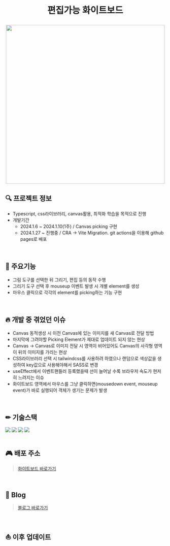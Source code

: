# <p align="center">편집가능 화이트보드</p>

<p align="center"><img src="https://github.com/ohddang/whiteboard/assets/68732996/aaca76a5-3c7a-46e0-b0a0-87d209f2b23d" width="500" /></p>


## 🔍 프로젝트 정보
* Typescript, css라이브러리, canvas활용, 최적화 학습을 목적으로 진행  
* 개발기간
  * 2024.1.6 ~ 2024.1.10(1주) / Canvas picking 구현
  * 2024.1.27 ~ 진행중 / CRA -> Vite Migration. git actions을 이용해 github pages로 배포  
<br/>

## 📖 주요기능
* 그림 도구를 선택한 뒤 그리기, 편집 등의 동작 수행  
* 그리기 도구 선택 후 mouseup 이벤트 발생 시 개별 element를 생성
* 마우스 클릭으로 각각의 element를 picking하는 기능 구현  
<br/>

## 🔥 개발 중 겪었던 이슈
* Canvas 동적생성 시 이전 Canvas에 있는 이미지를 새 Canvas로 전달 방법
* 마지막에 그려야할 Picking Element가 제대로 업데이트 되지 않는 현상
* Canvas -> Canvas로 이미지 전달 시 영역이 비어있어도 Canvas의 사각형 영역이 뒤의 이미지를 가리는 현상
* CSS라이브러리 선택 시 tailwindcss를 사용하려 하였으나 랜덤으로 색상값을 생성하여 key값으로 사용해야해서 SASS로 변경
* useEffect에서 이벤트핸들러 등록했을때 선이 늘어날 수록 브라우저 속도가 현저히 느려지는 이슈
* 화이트보드 영역에서 마우스를 그냥 클릭하면(mousedown event, mouseup event)가 바로 실행되어 객체가 생기는 문제가 발생  
<br/>

## ✏ 기술스택
<img src="https://img.shields.io/badge/typescript-3178c6?style=for-the-badge&logo=typescript&logoColor=white"> <img src="https://img.shields.io/badge/sass-cc6699?style=for-the-badge&logo=sass&logoColor=white"> <img src="https://img.shields.io/badge/react-black?style=for-the-badge&logo=react&logoColor=61DAFB"> <img src="https://img.shields.io/badge/vite-7f42c1?style=for-the-badge&logo=vite&logoColor=F7DF1E">  
<br/>

## 🎮 배포 주소
> [화이트보드 바로가기](https://ohddang.github.io/whiteboard/)  
<br/>

## 📝 Blog
>[블로그 바로가기](https://nth-challenge.tistory.com/category/React로%20화이트보드)  
<br/>

## ⛵ 이후 업데이트
